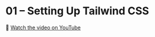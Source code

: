 # 01 – Setting Up Tailwind CSS

🍿 [Watch the video on YouTube](https://www.youtube.com/watch?v=qYgogv4R8zg)
